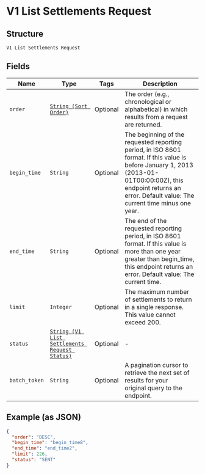 
# V1 List Settlements Request

## Structure

`V1 List Settlements Request`

## Fields

| Name | Type | Tags | Description |
|  --- | --- | --- | --- |
| `order` | [`String (Sort Order)`](../../doc/models/sort-order.md) | Optional | The order (e.g., chronological or alphabetical) in which results from a request are returned. |
| `begin_time` | `String` | Optional | The beginning of the requested reporting period, in ISO 8601 format. If this value is before January 1, 2013 (2013-01-01T00:00:00Z), this endpoint returns an error. Default value: The current time minus one year. |
| `end_time` | `String` | Optional | The end of the requested reporting period, in ISO 8601 format. If this value is more than one year greater than begin_time, this endpoint returns an error. Default value: The current time. |
| `limit` | `Integer` | Optional | The maximum number of settlements to return in a single response. This value cannot exceed 200. |
| `status` | [`String (V1 List Settlements Request Status)`](../../doc/models/v1-list-settlements-request-status.md) | Optional | - |
| `batch_token` | `String` | Optional | A pagination cursor to retrieve the next set of results for your<br>original query to the endpoint. |

## Example (as JSON)

```json
{
  "order": "DESC",
  "begin_time": "begin_time8",
  "end_time": "end_time2",
  "limit": 226,
  "status": "SENT"
}
```

